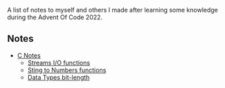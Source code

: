 A list of notes to myself and others I made after learning some knowledge during the Advent Of Code 2022.

## Notes

 - [C Notes](./c_notes.md)
   - [Streams I/O functions](./c_notes.md#stream-io)
   - [Sting to Numbers functions](./c_notes.md#string-to-numbers)
   - [Data Types bit-length](./c_notes.md#data-types)
